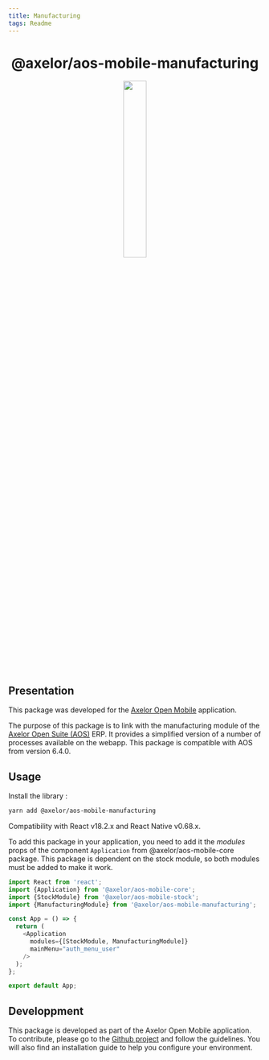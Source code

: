 ```yaml
---
title: Manufacturing
tags: Readme
---
```


<h1 align="center">@axelor/aos-mobile-manufacturing</h1>

<div align="center">
    <img src="https://i.imgur.com/KJAAFlT.png" width="30%"/>
</div>

## Presentation

This package was developed for the [Axelor Open Mobile](https://github.com/axelor/axelor-mobile) application.

The purpose of this package is to link with the manufacturing module of the [Axelor Open Suite (AOS)](https://github.com/axelor/axelor-open-suite) ERP. It provides a simplified version of a number of processes available on the webapp. This package is compatible with AOS from version 6.4.0.

## Usage

Install the library :

```bash
yarn add @axelor/aos-mobile-manufacturing
```

Compatibility with React v18.2.x and React Native v0.68.x.

To add this package in your application, you need to add it the _modules_ props of the component `Application` from @axelor/aos-mobile-core package. This package is dependent on the stock module, so both modules must be added to make it work.

```typescript
import React from 'react';
import {Application} from '@axelor/aos-mobile-core';
import {StockModule} from '@axelor/aos-mobile-stock';
import {ManufacturingModule} from '@axelor/aos-mobile-manufacturing';

const App = () => {
  return (
    <Application
      modules={[StockModule, ManufacturingModule]}
      mainMenu="auth_menu_user"
    />
  );
};

export default App;
```

## Developpment

This package is developed as part of the Axelor Open Mobile application. To contribute, please go to the [Github project](https://github.com/axelor/axelor-mobile) and follow the guidelines. You will also find an installation guide to help you configure your environment.

